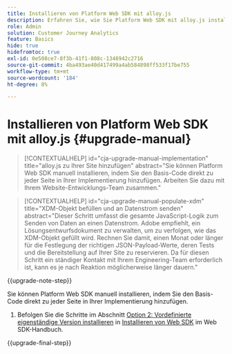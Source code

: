 ```yaml
---
title: Installieren von Platform Web SDK mit alloy.js
description: Erfahren Sie, wie Sie Platform Web SDK mit alloy.js installieren.
role: Admin
solution: Customer Journey Analytics
feature: Basics
hide: true
hidefromtoc: true
exl-id: 0e508ce7-8f3b-41f1-808c-1348942c2716
source-git-commit: 4ba493ae40d417499a4ab584898ff533f17be755
workflow-type: tm+mt
source-wordcount: '184'
ht-degree: 8%

---
```


# Installieren von Platform Web SDK mit alloy.js {#upgrade-manual}

<!-- markdownlint-disable MD034 -->

>[!CONTEXTUALHELP]
>id="cja-upgrade-manual-implementation"
>title="alloy.js zu Ihrer Site hinzufügen"
>abstract="Sie können Platform Web SDK manuell installieren, indem Sie den Basis-Code direkt zu jeder Seite in Ihrer Implementierung hinzufügen. Arbeiten Sie dazu mit Ihrem Website-Entwicklungs-Team zusammen."

<!-- markdownlint-enable MD034 -->

<!-- markdownlint-disable MD034 -->

>[!CONTEXTUALHELP]
>id="cja-upgrade-manual-populate-xdm"
>title="XDM-Objekt befüllen und an Datenstrom senden"
>abstract="Dieser Schritt umfasst die gesamte JavaScript-Logik zum Senden von Daten an einen Datenstrom. Adobe empfiehlt, ein Lösungsentwurfsdokument zu verwalten, um zu verfolgen, wie das XDM-Objekt gefüllt wird. Rechnen Sie damit, einen Monat oder länger für die Festlegung der richtigen JSON-Payload-Werte, deren Tests und die Bereitstellung auf Ihrer Site zu reservieren. Da für diesen Schritt ein ständiger Kontakt mit Ihrem Engineering-Team erforderlich ist, kann es je nach Reaktion möglicherweise länger dauern."

<!-- markdownlint-enable MD034 -->

{{upgrade-note-step}}

Sie können Platform Web SDK manuell installieren, indem Sie den Basis-Code direkt zu jeder Seite in Ihrer Implementierung hinzufügen.

1. Befolgen Sie die Schritte im Abschnitt [Option 2: Vordefinierte eigenständige Version installieren](https://experienceleague.adobe.com/en/docs/experience-platform/edge/fundamentals/installing-the-sdk#option-2-installing-the-prebuilt-standalone-version) in [Installieren von Web SDK](https://experienceleague.adobe.com/en/docs/experience-platform/edge/fundamentals/installing-the-sdk) im Web SDK-Handbuch.

{{upgrade-final-step}}

